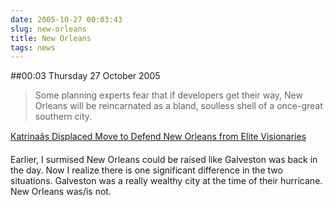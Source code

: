 ```yaml
---
date: 2005-10-27 00:03:43
slug: new-orleans
title: New Orleans
tags: news
---
```


##00:03 Thursday 27 October 2005

> Some planning experts fear that if developers get their way, New Orleans will be reincarnated as a bland, soulless shell of a once-great southern city.

[Katrinaâs Displaced Move to Defend New Orleans from Elite Visionaries](http://newstandardnews.net/content/index.cfm/items/2450/refid/u-00000715)

Earlier, I surmised New Orleans could be raised like Galveston was back in the day. Now I realize there is one significant difference in the two situations. Galveston was a really wealthy city at the time of their hurricane. New Orleans was/is not.  

